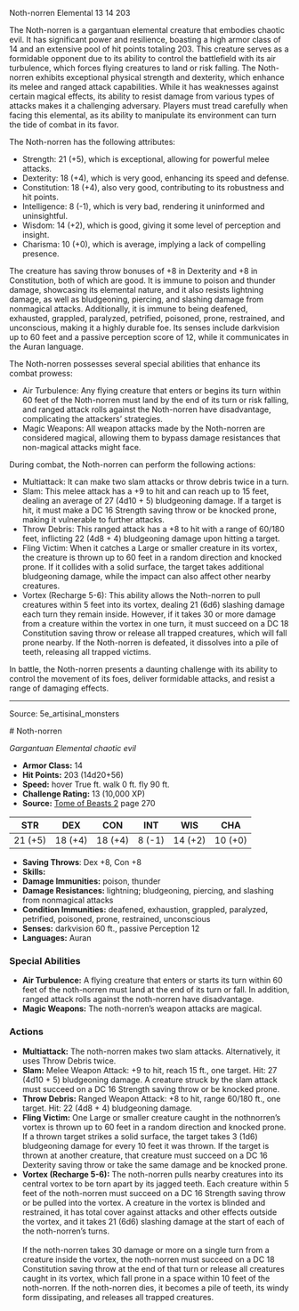 <MonsterName/>Noth-norren</MonsterName>
<CreatureType/>Elemental</CreatureType>
<CR/>13</CR>
<AC/>14</AC>
<HP/>203</HP>
<summary>The Noth-norren is a gargantuan elemental creature that embodies chaotic evil. It has significant power and resilience, boasting a high armor class of 14 and an extensive pool of hit points totaling 203. This creature serves as a formidable opponent due to its ability to control the battlefield with its air turbulence, which forces flying creatures to land or risk falling. The Noth-norren exhibits exceptional physical strength and dexterity, which enhance its melee and ranged attack capabilities. While it has weaknesses against certain magical effects, its ability to resist damage from various types of attacks makes it a challenging adversary. Players must tread carefully when facing this elemental, as its ability to manipulate its environment can turn the tide of combat in its favor.</summary>

<detail>

The Noth-norren has the following attributes: 
- Strength: 21 (+5), which is exceptional, allowing for powerful melee attacks.
- Dexterity: 18 (+4), which is very good, enhancing its speed and defense.
- Constitution: 18 (+4), also very good, contributing to its robustness and hit points.
- Intelligence: 8 (-1), which is very bad, rendering it uninformed and uninsightful.
- Wisdom: 14 (+2), which is good, giving it some level of perception and insight.
- Charisma: 10 (+0), which is average, implying a lack of compelling presence.

The creature has saving throw bonuses of +8 in Dexterity and +8 in Constitution, both of which are good. It is immune to poison and thunder damage, showcasing its elemental nature, and it also resists lightning damage, as well as bludgeoning, piercing, and slashing damage from nonmagical attacks. Additionally, it is immune to being deafened, exhausted, grappled, paralyzed, petrified, poisoned, prone, restrained, and unconscious, making it a highly durable foe. Its senses include darkvision up to 60 feet and a passive perception score of 12, while it communicates in the Auran language.

The Noth-norren possesses several special abilities that enhance its combat prowess:
- Air Turbulence: Any flying creature that enters or begins its turn within 60 feet of the Noth-norren must land by the end of its turn or risk falling, and ranged attack rolls against the Noth-norren have disadvantage, complicating the attackers’ strategies.
- Magic Weapons: All weapon attacks made by the Noth-norren are considered magical, allowing them to bypass damage resistances that non-magical attacks might face.

During combat, the Noth-norren can perform the following actions:
- Multiattack: It can make two slam attacks or throw debris twice in a turn.
- Slam: This melee attack has a +9 to hit and can reach up to 15 feet, dealing an average of 27 (4d10 + 5) bludgeoning damage. If a target is hit, it must make a DC 16 Strength saving throw or be knocked prone, making it vulnerable to further attacks.
- Throw Debris: This ranged attack has a +8 to hit with a range of 60/180 feet, inflicting 22 (4d8 + 4) bludgeoning damage upon hitting a target.
- Fling Victim: When it catches a Large or smaller creature in its vortex, the creature is thrown up to 60 feet in a random direction and knocked prone. If it collides with a solid surface, the target takes additional bludgeoning damage, while the impact can also affect other nearby creatures.
- Vortex (Recharge 5-6): This ability allows the Noth-norren to pull creatures within 5 feet into its vortex, dealing 21 (6d6) slashing damage each turn they remain inside. However, if it takes 30 or more damage from a creature within the vortex in one turn, it must succeed on a DC 18 Constitution saving throw or release all trapped creatures, which will fall prone nearby. If the Noth-norren is defeated, it dissolves into a pile of teeth, releasing all trapped victims.

In battle, the Noth-norren presents a daunting challenge with its ability to control the movement of its foes, deliver formidable attacks, and resist a range of damaging effects.</detail>



---

Source: 5e_artisinal_monsters

<statblock>
# Noth-norren

*Gargantuan* *Elemental* *chaotic evil*

- **Armor Class:** 14
- **Hit Points:** 203 (14d20+56)
- **Speed:** hover True ft. walk 0 ft. fly 90 ft.
- **Challenge Rating:** 13 (10,000 XP)
- **Source:** [Tome of Beasts 2](https://koboldpress.com/kpstore/product/tome-of-beasts-2-for-5th-edition) page 270

| STR | DEX | CON | INT | WIS | CHA |
| --- | --- | --- | --- | --- | --- |
| 21 (+5) | 18 (+4) | 18 (+4) | 8 (-1) | 14 (+2) | 10 (+0) |

- **Saving Throws**: Dex +8, Con +8
- **Skills:** 
- **Damage Immunities:** poison, thunder
- **Damage Resistances:** lightning; bludgeoning, piercing, and slashing from nonmagical attacks
- **Condition Immunities:** deafened, exhaustion, grappled, paralyzed, petrified, poisoned, prone, restrained, unconscious
- **Senses:** darkvision 60 ft., passive Perception 12
- **Languages:** Auran

### Special Abilities

- **Air Turbulence:** A flying creature that enters or starts its turn within 60 feet of the noth-norren must land at the end of its turn or fall. In addition, ranged attack rolls against the noth-norren have disadvantage.
- **Magic Weapons:** The noth-norren’s weapon attacks are magical.

### Actions

- **Multiattack:** The noth-norren makes two slam attacks. Alternatively, it uses Throw Debris twice.
- **Slam:** Melee Weapon Attack: +9 to hit, reach 15 ft., one target. Hit: 27 (4d10 + 5) bludgeoning damage. A creature struck by the slam attack must succeed on a DC 16 Strength saving throw or be knocked prone.
- **Throw Debris:** Ranged Weapon Attack: +8 to hit, range 60/180 ft., one target. Hit: 22 (4d8 + 4) bludgeoning damage.
- **Fling Victim:** One Large or smaller creature caught in the nothnorren’s vortex is thrown up to 60 feet in a random direction and knocked prone. If a thrown target strikes a solid surface, the target takes 3 (1d6) bludgeoning damage for every 10 feet it was thrown. If the target is thrown at another creature, that creature must succeed on a DC 16 Dexterity saving throw or take the same damage and be knocked prone.
- **Vortex (Recharge 5-6):** The noth-norren pulls nearby creatures into its central vortex to be torn apart by its jagged teeth. Each creature within 5 feet of the noth-norren must succeed on a DC 16 Strength saving throw or be pulled into the vortex. A creature in the vortex is blinded and restrained, it has total cover against attacks and other effects outside the vortex, and it takes 21 (6d6) slashing damage at the start of each of the noth-norren’s turns.<br><br>If the noth-norren takes 30 damage or more on a single turn from a creature inside the vortex, the noth-norren must succeed on a DC 18 Constitution saving throw at the end of that turn or release all creatures caught in its vortex, which fall prone in a space within 10 feet of the noth-norren. If the noth-norren dies, it becomes a pile of teeth, its windy form dissipating, and releases all trapped creatures.


</statblock>


